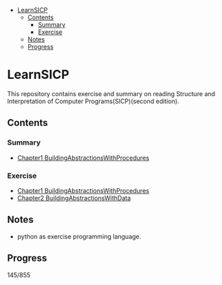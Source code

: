 - [LearnSICP](#learnsicp)
  - [Contents](#contents)
    - [Summary](#summary)
    - [Exercise](#exercise)
  - [Notes](#notes)
  - [Progress](#progress)

# LearnSICP

This repository contains exercise and summary on reading Structure and Interpretation of Computer Programs(SICP)(second edition).

## Contents

### Summary

- [Chapter1 BuildingAbstractionsWithProcedures](./C1_BuildingAbstractionsWithProcedures/Summary.md)


### Exercise

- [Chapter1 BuildingAbstractionsWithProcedures](./C1_BuildingAbstractionsWithProcedures/Exercise.md)
- [Chapter2 BuildingAbstractionsWithData](./C2_BuildingAbstractionsWithData/Exercise.md)

## Notes

- python as exercise programming language.

## Progress

145/855